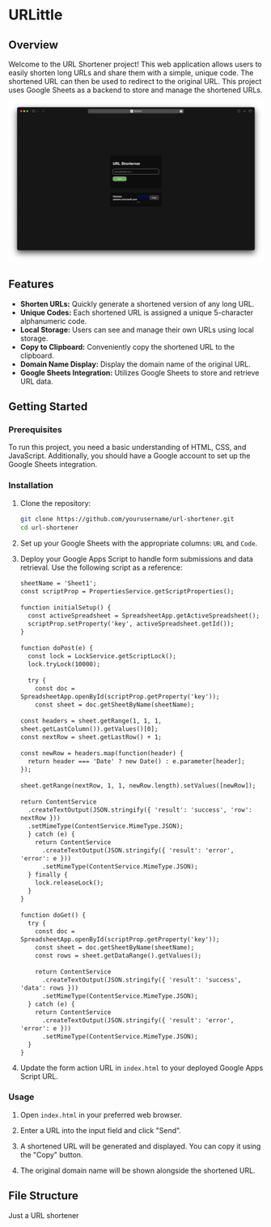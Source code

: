 # URLittle

## Overview

Welcome to the URL Shortener project! This web application allows users to easily shorten long URLs and share them with a simple, unique code. The shortened URL can then be used to redirect to the original URL. This project uses Google Sheets as a backend to store and manage the shortened URLs.

![URL Shortener Screenshot](Screenshot.png)

## Features

- **Shorten URLs:** Quickly generate a shortened version of any long URL.
- **Unique Codes:** Each shortened URL is assigned a unique 5-character alphanumeric code.
- **Local Storage:** Users can see and manage their own URLs using local storage.
- **Copy to Clipboard:** Conveniently copy the shortened URL to the clipboard.
- **Domain Name Display:** Display the domain name of the original URL.
- **Google Sheets Integration:** Utilizes Google Sheets to store and retrieve URL data.

## Getting Started

### Prerequisites

To run this project, you need a basic understanding of HTML, CSS, and JavaScript. Additionally, you should have a Google account to set up the Google Sheets integration.

### Installation

1. Clone the repository:
    ```sh
    git clone https://github.com/yourusername/url-shortener.git
    cd url-shortener
    ```

2. Set up your Google Sheets with the appropriate columns: `URL` and `Code`.

3. Deploy your Google Apps Script to handle form submissions and data retrieval. Use the following script as a reference:

    ```javascriptconst
    sheetName = 'Sheet1';
    const scriptProp = PropertiesService.getScriptProperties();
    
    function initialSetup() {
      const activeSpreadsheet = SpreadsheetApp.getActiveSpreadsheet();
      scriptProp.setProperty('key', activeSpreadsheet.getId());
    }
    
    function doPost(e) {
      const lock = LockService.getScriptLock();
      lock.tryLock(10000);
    
      try {
        const doc = SpreadsheetApp.openById(scriptProp.getProperty('key'));
        const sheet = doc.getSheetByName(sheetName);

    const headers = sheet.getRange(1, 1, 1, sheet.getLastColumn()).getValues()[0];
    const nextRow = sheet.getLastRow() + 1;

    const newRow = headers.map(function(header) {
      return header === 'Date' ? new Date() : e.parameter[header];
    });

    sheet.getRange(nextRow, 1, 1, newRow.length).setValues([newRow]);

    return ContentService
      .createTextOutput(JSON.stringify({ 'result': 'success', 'row': nextRow }))
      .setMimeType(ContentService.MimeType.JSON);
      } catch (e) {
        return ContentService
          .createTextOutput(JSON.stringify({ 'result': 'error', 'error': e }))
          .setMimeType(ContentService.MimeType.JSON);
      } finally {
        lock.releaseLock();
      }
    }
    
    function doGet() {
      try {
        const doc = SpreadsheetApp.openById(scriptProp.getProperty('key'));
        const sheet = doc.getSheetByName(sheetName);
        const rows = sheet.getDataRange().getValues();
    
        return ContentService
          .createTextOutput(JSON.stringify({ 'result': 'success', 'data': rows }))
          .setMimeType(ContentService.MimeType.JSON);
      } catch (e) {
        return ContentService
          .createTextOutput(JSON.stringify({ 'result': 'error', 'error': e }))
          .setMimeType(ContentService.MimeType.JSON);
      }
    }

    ```

4. Update the form action URL in `index.html` to your deployed Google Apps Script URL.

### Usage

1. Open `index.html` in your preferred web browser.

2. Enter a URL into the input field and click "Send".

3. A shortened URL will be generated and displayed. You can copy it using the "Copy" button.

4. The original domain name will be shown alongside the shortened URL.

## File Structure


Just a URL shortener
